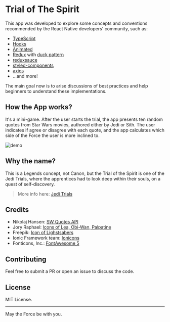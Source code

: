 # Trial of The Spirit

This app was developed to explore some concepts and conventions recommended by the React Native developers' community, such as:

* [TypeScript](https://www.typescriptlang.org/)
* [Hooks](https://reactjs.org/docs/hooks-intro.html)
* [Animated](https://reactnative.dev/docs/animated)
* [Redux](https://redux.js.org) with [duck pattern](https://github.com/erikras/ducks-modular-redux)
* [reduxsauce](https://github.com/jkeam/reduxsauce)
* [styled-components](https://styled-components.com)
* [axios](https://github.com/axios/axios)
* ...and more!

The main goal now is to arise discussions of best practices and help beginners to understand these implementations.

## How the App works?

It's a mini-game. After the user starts the trial, the app presents ten random quotes from Star Wars movies, authored either by Jedi or Sith. The user indicates if agree or disagree with each quote, and the app calculates which side of the Force the user is more inclined to.

![demo](https://user-images.githubusercontent.com/37602229/103377679-d30cb880-4abe-11eb-9f2f-e8345cd396bc.gif)

## Why the name?

This is a Legends concept, not Canon, but the Trial of the Spirit is one of the Jedi Trials, where the apprentices had to look deep within their souls, on a quest of self-discovery.

> More info here: [Jedi Trials](https://starwars.fandom.com/wiki/Jedi_Trials/Legends)

## Credits

* Nikolaj Hansen: [SW Quotes API](http://swquotes.digitaljedi.dk)
* Jory Raphael: [Icons of Lea, Obi-Wan, Palpatine](http://www.sensibleworld.com)
* Freepik: [Icon of Lighstsabers](https://www.flaticon.com/authors/freepik)
* Ionic Framework team: [Ionicons](https://ionicons.com)
* Fonticons, Inc.: [FontAwesome 5](https://fontawesome.com)

## Contributing

Feel free to submit a PR or open an issue to discuss the code.

## License

MIT License.

---

May the Force be with you.
